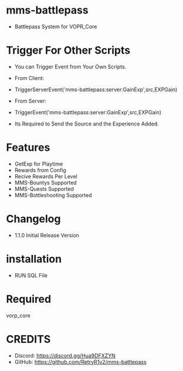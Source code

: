 # mms-battlepass

- Battlepass System for VOPR_Core

# Trigger For Other Scripts

- You can Trigger Event from Your Own Scripts.

- From Client:
- TriggerServerEvent('mms-battlepass:server:GainExp',src,EXPGain)
- From Server:
- TriggerEvent('mms-battlepass:server:GainExp',src,EXPGain) 
- Its Required to Send the Source and the Experience Added.

# Features
 
- GetExp for Playtime
- Rewards from Config
- Recive Rewards Per Level
- MMS-Bountys Supported
- MMS-Quests Supported
- MMS-Bottleshooting Supported

# Changelog

- 1.1.0 Initial Release Version

# installation 

- RUN SQL File

# Required

vorp_core


# CREDITS
- Discord: https://discord.gg/Hua9DFXZYN
- GitHub: https://github.com/RetryR1v2/mms-battlepass